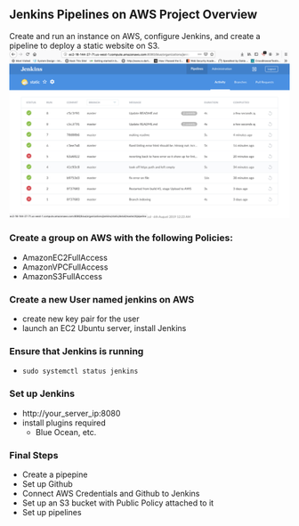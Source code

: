 ## Jenkins Pipelines on AWS Project Overview
Create and run an instance on AWS, configure Jenkins, and create a pipeline to deploy a static website on S3.</br>
<img src="img/pipeimg.png"/>

### Create a group on AWS with the following Policies:
* AmazonEC2FullAccess
* AmazonVPCFullAccess
* AmazonS3FullAccess

### Create a new User named jenkins on AWS
* create new key pair for the user
* launch an EC2 Ubuntu server,  install Jenkins

### Ensure that Jenkins is running
* `sudo systemctl status jenkins`

### Set up Jenkins
* http://your_server_ip:8080
* install plugins required
  * Blue Ocean, etc.

### Final Steps
* Create a pipepine
* Set up Github
* Connect AWS Credentials and Github to Jenkins
* Set up an S3 bucket with Public Policy attached to it
* Set up pipelines



